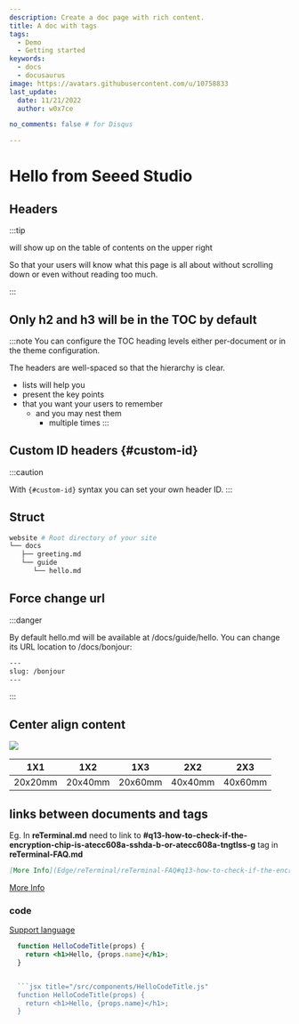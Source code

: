 ```yaml
---
description: Create a doc page with rich content.
title: A doc with tags
tags:
  - Demo
  - Getting started
keywords:
  - docs
  - docusaurus
image: https://avatars.githubusercontent.com/u/10758833
last_update:
  date: 11/21/2022
  author: w0x7ce

no_comments: false # for Disqus

---
```


# Hello from Seeed Studio

## Headers

:::tip

will show up on the table of contents on the upper right

So that your users will know what this page is all about without scrolling down or even without reading too much.

:::

## Only h2 and h3 will be in the TOC by default

:::note
You can configure the TOC heading levels either per-document or in the theme configuration.

The headers are well-spaced so that the hierarchy is clear.

- lists will help you
- present the key points
- that you want your users to remember
  - and you may nest them
    - multiple times
:::

## Custom ID headers {#custom-id}

:::caution

With `{#custom-id}` syntax you can set your own header ID.
:::

## Struct

```bash
website # Root directory of your site
└── docs
   ├── greeting.md
   └── guide
      └── hello.md
```

## Force change url

:::danger

By default hello.md will be available at /docs/guide/hello. You can change its URL location to /docs/bonjour:

```bash
---
slug: /bonjour
---
```

:::

## Center align content

<div style={{textAlign: 'center'}}>

![](https://files.seeedstudio.com/wiki/Grove-VOC_and_eCO2_Gas_Sensor-SGP30/img/IMG_0012a.jpg)

</div>

<center>

| 1X1 | 1X2 | 1X3 | 2X2 | 2X3 |
|:---:|:-----:|:------:|:-----:|:----:|
|20x20mm|20x40mm|20x60mm|40x40mm|40x60mm|

</center>

## links between documents and tags

Eg. In **reTerminal.md** need to link to **#q13-how-to-check-if-the-encryption-chip-is-atecc608a-sshda-b-or-atecc608a-tngtlss-g** tag in **reTerminal-FAQ.md**

```markdown
[More Info](Edge/reTerminal/reTerminal-FAQ#q13-how-to-check-if-the-encryption-chip-is-atecc608a-sshda-b-or-atecc608a-tngtlss-g)
```

[More Info](Edge/reTerminal/reTerminal-FAQ#q13-how-to-check-if-the-encryption-chip-is-atecc608a-sshda-b-or-atecc608a-tngtlss-g)

### code

[Support language](https://github.com/FormidableLabs/prism-react-renderer/blob/master/src/vendor/prism/includeLangs.js)

```jsx title="demo.js"
  function HelloCodeTitle(props) {
    return <h1>Hello, {props.name}</h1>;
  }
```

```jsx

  ```jsx title="/src/components/HelloCodeTitle.js"
  function HelloCodeTitle(props) {
    return <h1>Hello, {props.name}</h1>;
  }

```

